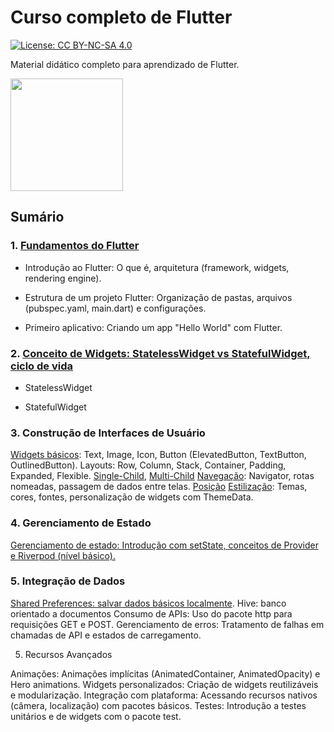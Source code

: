 # Curso completo de Flutter

[![License: CC BY-NC-SA 4.0](https://img.shields.io/badge/License-CC%20BY--NC--SA%204.0-lightgrey.svg)](https://creativecommons.org/licenses/by-nc-sa/4.0/)

Material didático completo para aprendizado de Flutter.

[<img src="https://softwareengineeringdaily.com/wp-content/uploads/2018/10/flutter.jpg" width="180">](https://flutter.dev/)

## Sumário

### 1. [Fundamentos do Flutter](../flutter/capitulos/fundamentos_flutter.md)

- Introdução ao Flutter: O que é, arquitetura (framework, widgets, rendering engine).

- Estrutura de um projeto Flutter: Organização de pastas, arquivos (pubspec.yaml, main.dart) e configurações.

- Primeiro aplicativo: Criando um app "Hello World" com Flutter.

### 2. [Conceito de Widgets: StatelessWidget vs StatefulWidget, ciclo de vida](../flutter/capitulos/stateless_statefull.md)

- StatelessWidget

- StatefulWidget

### 3. Construção de Interfaces de Usuário

[Widgets básicos](../flutter/capitulos/): Text, Image, Icon, Button (ElevatedButton, TextButton, OutlinedButton).
Layouts: Row, Column, Stack, Container, Padding, Expanded, Flexible. [Single-Child](../flutter/capitulos/single_child_wid.md), [Multi-Child](../flutter/capitulos/multi_child_wid.md)
[Navegação](../flutter/capitulos/nav_layout_wid.md): Navigator, rotas nomeadas, passagem de dados entre telas.
[Posição](../flutter/capitulos/position_wid.md)
[Estilização](../flutter/capitulos/style_layout_wid.md): Temas, cores, fontes, personalização de widgets com ThemeData.

### 4. Gerenciamento de Estado

[Gerenciamento de estado: Introdução com setState, conceitos de Provider e Riverpod (nível básico).](../flutter/capitulos/provider.md)

### 5. Integração de Dados

[Shared Preferences: salvar dados básicos localmente](../flutter/capitulos/shared_preferences.md).
Hive: banco orientado a documentos
Consumo de APIs: Uso do pacote http para requisições GET e POST.
Gerenciamento de erros: Tratamento de falhas em chamadas de API e estados de carregamento.

5. Recursos Avançados

Animações: Animações implícitas (AnimatedContainer, AnimatedOpacity) e Hero animations.
Widgets personalizados: Criação de widgets reutilizáveis e modularização.
Integração com plataforma: Acessando recursos nativos (câmera, localização) com pacotes básicos.
Testes: Introdução a testes unitários e de widgets com o pacote test.


